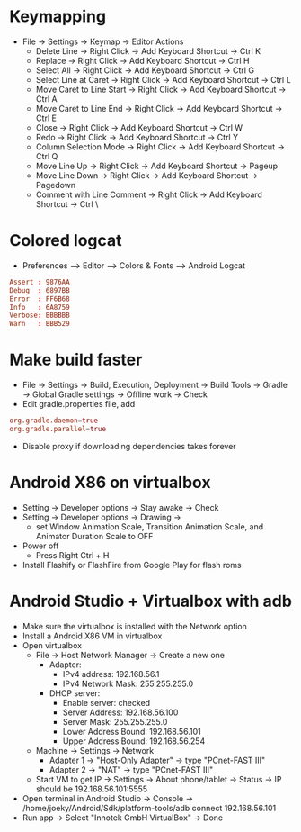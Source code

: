 Keymapping
=====
* File -> Settings -> Keymap -> Editor Actions
    * Delete Line -> Right Click -> Add Keyboard Shortcut -> Ctrl K
    * Replace -> Right Click -> Add Keyboard Shortcut -> Ctrl H
    * Select All -> Right Click -> Add Keyboard Shortcut -> Ctrl G
    * Select Line at Caret -> Right Click -> Add Keyboard Shortcut -> Ctrl L
    * Move Caret to Line Start -> Right Click -> Add Keyboard Shortcut -> Ctrl A
    * Move Caret to Line End -> Right Click -> Add Keyboard Shortcut -> Ctrl E
    * Close -> Right Click -> Add Keyboard Shortcut -> Ctrl W
    * Redo -> Right Click -> Add Keyboard Shortcut -> Ctrl Y
    * Column Selection Mode -> Right Click -> Add Keyboard Shortcut -> Ctrl Q
    * Move Line Up -> Right Click -> Add Keyboard Shortcut -> Pageup
    * Move Line Down -> Right Click -> Add Keyboard Shortcut -> Pagedown
    * Comment with Line Comment -> Right Click -> Add Keyboard Shortcut -> Ctrl \

Colored logcat
=====
* Preferences –> Editor –> Colors & Fonts –> Android Logcat
```conf
Assert : 9876AA
Debug  : 6897BB
Error  : FF6B68
Info   : 6A8759
Verbose: BBBBBB
Warn   : BBB529
```

Make build faster
=====
* File -> Settings -> Build, Execution, Deployment -> Build Tools -> Gradle -> Global Gradle settings -> Offline work -> Check
* Edit gradle.properties file, add
```conf
org.gradle.daemon=true
org.gradle.parallel=true
```
* Disable proxy if downloading dependencies takes forever

Android X86 on virtualbox
=====
* Setting -> Developer options -> Stay awake -> Check
* Setting -> Developer options -> Drawing ->
    * set Window Animation Scale, Transition Animation Scale, and Animator Duration Scale to OFF
* Power off
    * Press Right Ctrl + H
* Install Flashify or FlashFire from Google Play for flash roms

Android Studio + Virtualbox with adb
=====
* Make sure the virtualbox is installed with the Network option
* Install a Android X86 VM in virtualbox
* Open virtualbox
    * File -> Host Network Manager -> Create a new one
        * Adapter:
            * IPv4 address: 192.168.56.1
            * IPv4 Network Mask: 255.255.255.0
        * DHCP server:
            * Enable server: checked
            * Server Address: 192.168.56.100
            * Server Mask: 255.255.255.0
            * Lower Address Bound: 192.168.56.101
            * Upper Address Bound: 192.168.56.254
    * Machine -> Settings -> Network
        * Adapter 1 -> "Host-Only Adapter" -> type "PCnet-FAST III"
        * Adapter 2 -> "NAT" -> type "PCnet-FAST III"
    * Start VM to get IP -> Settings -> About phone/tablet -> Status -> IP should be 192.168.56.101:5555
* Open terminal in Android Studio -> Console -> /home/joeky/Android/Sdk/platform-tools/adb connect 192.168.56.101
* Run app -> Select "Innotek GmbH VirtualBox" -> Done
